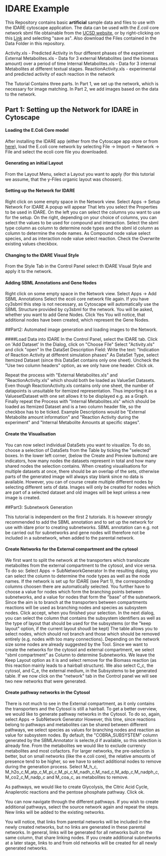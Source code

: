 # IDARE Example

This Repository contains basic **artificial** sample data and files to use with the IDARE cytoscape application.
The data can be used with the *E.coli* core network sbml file obtainable from the [UCSD website](http://systemsbiology.ucsd.edu/Downloads/EcoliCore), 
or by right-clicking on this [Link](http://systemsbiology.ucsd.edu/sites/default/files/Attachments/Images/downloads/Ecoli_core/ecoli_core_model.xml) and selecting "save as".
Also download the Files contained in the Data Folder in this repository.

Activity.xls - Predicted Activity in four different phases of the experiment
External Metabolites.xls - Data for 3 external Metabolites (and the biomass amount) over a period of time
Internal Metabolites.xls - Data for 3 internal Metabolites at different textual stages.
ReactionActivity.xls - experimental and predicted activity of each reaction in the network

The Tutorial Contains three parts. 
In Part 1, we set up the network, which is necessary for image matching.
In Part 2, we add images based on the data to the network.


## Part 1: Setting up the Network for IDARE in Cytoscape

#### Loading the E.Coli Core model
After installing the IDARE app (either from the Cytoscape app store or from [here](http://idare-server.uni.lu/IDARE.jar)), load the E.coli core network by selecting
File -> Import -> Network -> File and select the ecoli core file you downloaded.

#### Generating an initial Layout
From the Layout Menu, select a Layout you want to apply (for this tutorial we assume, that the y-Files organic layout was choosen).

#### Setting up the Network for IDARE

Right click on some empty space in the Network view.
Select Apps -> Setup Network For IDARE
A popup will appear That lets you select the Properties to be used in IDARE.
On the left you can select the columns you want to use for the setup. On the right, depending on your choice of columns, you can select the values to be used for compound and interaction.
Select the sbml type column as column to determine node types and the sbml id column as column to determine the node names.
As Compound node value select species, and as interaction node value select reaction.
Check the Overwrite existing values checkbox.

#### Changing to the IDARE Visual Style
From the Style Tab in the Control Panel select th IDARE Visual Style and apply it to the network.

#### Adding SBML Annotations and Gene Nodes
Right click on some empty space in the Network view.
Select Apps -> Add SBML Annotations
Select the ecoli core network file again. If you have cy3sbml this step is not necessary, as Cytoscape will automatically use the SBML Structure provided by cy3sbml for the network.
You will be asked, whether you want to add Gene Nodes. Click Yes
You will notice, that additional nodes have been created, which represent the Gene Nodes.

##Part2: Automated image generation and loading images to the Network.

####Load Data into IDARE
In the Control Panel, select the IDARE tab.
Click on 'Add Dataset'
In the Dialog, click on "Choose File"
Select "Activity.xls" and click "open"
In the DataSet Description Field: Write the text: "Indication of Reaction Activity at different simulation phases"
As DataSet Type, select Itemized Dataset (since this DataSet contains only one sheet).
Uncheck the "Use two column headers" option, as we only have one header.
Click ok.

Repeat the process with "External Metabolites.xls" and "ReactionActivity.xls" which should both be loaded as ValueSet Datasets.
Even though ReactionActivity.xls contains only one sheet, the number of datapoints is unsuitable for itemized representation. 
Thus importing it as a ValuesetDataset with one set allows it to be displayed e.g. as a Graph.
Finally repeat the Process with "Internal Metabolites.xls" which should be loaded as Itemized Dataset and is a two column header file, so the checkbox has to be ticked.
Example Descriptions would be "External Metabolite amount information" and "Reaction Activity during the experiment" and "Internal Metabolite Amounts at specific stages".

#### Create the Visualisation
You can now select individual DataSets you want to visualize. 
To do so, choose a selection of DataSets from the Table by ticking the "selected" boxes.
In the lower left corner, (below the Create and Preview buttons) are indicators, how many nodes the datasets represent in total and how many shared nodes the selection contains.
When creating visualisations for multiple datasets at once, there should be an overlap of the sets, otherwise parts of the generated image will always stay blank since no data is available.
However, you can of course create multiple different nodes by selecting different sets of data. 
Images will only be created for nodes which are part of a selected dataset and old images will be kept unless a new image is created.


##Part3: Subnetwork Generation

This tutorial is independent on the first 2 tutorials. It is however strongly recommended to add the SBML annotation and to set up the network for use with idare prior to creating subnetworks.
SBML annotation can e.g. not be carried out for subnetworks and gene nodes will therefore not be included in a subnetwork, when added to the parental network. 

#### Create Networks for the External compartment and the cytosol
We first want to split the network at the transporters which translocate metabolites from the external compartment to the cytosol, and vice versa.
To do so:
Select Apps -> SubNetworkGenerator
In the resulting dialog, you can select the column to determine the node types as well as the node names.
If the network is set up for IDARE (see Part 1), the corresponding columns choosen there are automatically selected.
You further have to choose a value for nodes which form the branching points between subnetworks, and a value for nodes that form the "base" of the subnetwork.
Since the aim is to branch at the transporters between compartments reactions will be used as branching nodes and species as subsystem nodes. 
Click accept, when you finished your selection.
In the next dialog, you can select the column that contains the subsystem identifiers as well as the type of layout that should be used for the subsystems (or the "keep layout" option, if the current layout shoudl be kept)
The table allows you to select nodes, which should not branch and those which should be removed entirely  (e.g. nodes with too many connections). 
Depending on the network size some nodes are already suggested by the Tool.
Since we want to create the networks for the cytosol and external compartment, we select "sbml compartment" as Column to determine Subnetworks.
We leave the Keep Layout option as it is and select remove for the Biomass reaction (as this reaction mainly leads to a hairball structure).
We also select C\_c,  the cytosol, and C\_e, the external medium, in the Subsystems to be generated table. 
If we now click on the "network" tab in the Control panel we will see two new networks that were generated. 

#### Create pathway networks in the Cytosol
There is not much to see in the External compartment, as it only contains the transporters and the Cytosol is still a hairball. 
To get a better overview, we would like to generate pathway networks in the Cytosol.
To do so, again, select Apps -> SubNetwork Generator
However, this time, since reactions belong to pathways and metabolites can be shared between different pathways, we select species as values for branching nodes and reaction as value for subsystem nodes.
By default, the "COBRA_SUBSYSTEM" column generated by the SBMLAnnotator is selecte,d if available, so this selection is already fine.
From the metabolites we would like to exclude currency metabolites and most cofactors. 
For larger networks, the pre-selection is better, but on small networks (like the e.coli core), the relative amounts of presence tend to be higher, so we have to select additional nodes to remove during the generation process.
Select M\_h\_c, M\_h2o\_c,M\_atp\_c,M\_pi\_c,M\_pi\_c,M\_nadh\_c,M\_nad\_c,M\_adp\_c,M\_nadph\_c,M\_co2\_c,M\_nadp\_c and M\_coa\_c, as metabolites to remove.

As pathways, we would like to create Glycolysis, the Citric Acid Cycle, Anaplerotic reactions and the pentose phosphate pathway.
Click ok.

You can now navigate through the different pathways. If you wish to create additional pathways, select the source network again and repeat the steps.
New links will be added to the existing networks.

You will notice, that links from parental networks will be included in the newly created networks, but no links are generated in these parental networks. 
In general, links will be generated for all networks built on the same column, that share linking nodes. 
If you create additional subnetworks at a later stage, links to and from old networks will be created for all newly generated networks.





